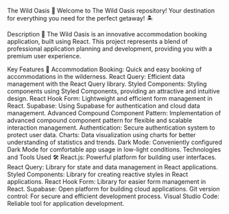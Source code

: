 The Wild Oasis 🌴
Welcome to The Wild Oasis repository! Your destination for everything you need for the perfect getaway! 🏝️

Description 📝
The Wild Oasis is an innovative accommodation booking application, built using React. This project represents a blend of professional application planning and development, providing you with a premium user experience.

Key Features 🌟
Accommodation Booking: Quick and easy booking of accommodations in the wilderness.
React Query: Efficient data management with the React Query library.
Styled Components: Styling components using Styled Components, providing an attractive and intuitive design.
React Hook Form: Lightweight and efficient form management in React.
Supabase: Using Supabase for authentication and cloud data management.
Advanced Compound Component Pattern: Implementation of advanced compound component pattern for flexible and scalable interaction management.
Authentication: Secure authentication system to protect user data.
Charts: Data visualization using charts for better understanding of statistics and trends.
Dark Mode: Conveniently configured Dark Mode for comfortable app usage in low-light conditions.
Technologies and Tools Used 🛠️
React.js: Powerful platform for building user interfaces.
React Query: Library for state and data management in React applications.
Styled Components: Library for creating reactive styles in React applications.
React Hook Form: Library for easier form management in React.
Supabase: Open platform for building cloud applications.
Git version control: For secure and efficient development process.
Visual Studio Code: Reliable tool for application development.
